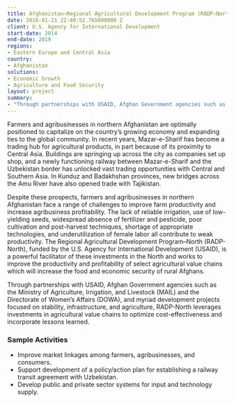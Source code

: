 ```yaml
---
title: Afghanistan—Regional Agricultural Development Program (RADP–North)
date: 2016-01-21 22:40:52.765000000 Z
client: U.S. Agency for International Development
start-date: 2014
end-date: 2019
regions:
- Eastern Europe and Central Asia
country:
- Afghanistan
solutions:
- Economic Growth
- Agriculture and Food Security
layout: project
summary:
- "Through partnerships with USAID, Afghan Government agencies such as the Ministry of Agriculture, Irrigation, and Livestock (MAIL) and the Directorate of Women’s Affairs, and myriad development projects focused on stability, infrastructure, and agriculture, RADP-North leverages investments in agricultural value chains to optimize cost-effectiveness and incorporate lessons learned."
---
```


Farmers and agribusinesses in northern Afghanistan are optimally positioned to capitalize on the country’s growing economy and expanding ties to the global community. In recent years, Mazar-e-Sharif has become a trading hub for agricultural products, in part because of its proximity to Central Asia. Buildings are springing up across the city as companies set up shop, and a newly functioning railway between Mazar-e-Sharif and the Uzbekistan border has unlocked vast trading opportunities with Central and Southern Asia. In Kunduz and Badakhshan provinces, new bridges across the Amu River have also opened trade with Tajikistan.

Despite these prospects, farmers and agribusinesses in northern Afghanistan face a range of challenges to improve farm productivity and increase agribusiness profitability. The lack of reliable irrigation, use of low-yielding seeds, widespread absence of fertilizer and pesticide, poor cultivation and post-harvest techniques, shortage of appropriate technologies, and underutilization of female labor all contribute to weak productivity. The Regional Agricultural Development Program–North (RADP-North), funded by the U.S. Agency for International Development (USAID), is a powerful facilitator of these investments in the North and works to improve the productivity and profitability of select agricultural value chains which will increase the food and economic security of rural Afghans.

Through partnerships with USAID, Afghan Government agencies such as the Ministry of Agriculture, Irrigation, and Livestock (MAIL) and the Directorate of Women’s Affairs (DOWA), and myriad development projects focused on stability, infrastructure, and agriculture, RADP-North leverages investments in agricultural value chains to optimize cost-effectiveness and incorporate lessons learned.

### Sample Activities
* Improve market linkages among farmers, agribusinesses, and consumers.
* Support development of a policy/action plan for establishing a railway transit agreement with Uzbekistan.
* Develop public and private sector systems for input and technology supply.
